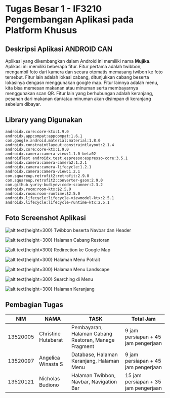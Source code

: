 # Tugas Besar 1 - IF3210 Pengembangan Aplikasi pada Platform Khusus

## Deskripsi Aplikasi ANDROID CAN

Aplikasi yang dikembangkan dalam Android ini memiliki nama **Mujika**. Aplikasi ini memiliki beberapa fitur. Fitur pertama adalah twibbon, mengambil foto dari kamera dan secara otomatis memasang twibon ke foto tersebut. Fitur lain adalah lokasi cabang, ditunjukkan cabang beserta lokasinya dengasn menggunakan google map. Fitur lainnya adalah menu, kita bisa memesan makanan atau minuman serta membayarnya menggunakan scan QR. Fitur lain yang berhubungan adalah keranjang, pesanan dari makanan dan/atau minuman akan disimpan di keranjang sebelum dibayar.

## Library yang Digunakan

    androidx.core:core-ktx:1.9.0
    androidx.appcompat:appcompat:1.6.1
    com.google.android.material:material:1.8.0
    androidx.constraintlayout:constraintlayout:2.1.4
    androidx.core:core-ktx:1.9.0
    androidx.camera:camera-view:1.1.0-beta02
    androidTest androidx.test.espresso:espresso-core:3.5.1
    androidx.camera:camera-camera2:1.2.1
    androidx.camera:camera-lifecycle:1.2.1
    androidx.camera:camera-view:1.2.1
    com.squareup.retrofit2:retrofit:2.9.0
    com.squareup.retrofit2:converter-gson:2.9.0
    com.github.yuriy-budiyev:code-scanner:2.3.2
    androidx.room:room-ktx:$2.5.0
    androidx.room:room-runtime:$2.5.0
    androidx.lifecycle:lifecycle-viewmodel-ktx:2.5.1
    androidx.lifecycle:lifecycle-runtime-ktx:2.5.1

## Foto Screenshot Aplikasi

![alt text](./ss/Camera.png "Twibbon beserta Navbar dan Header"){height=300}
Twibbon beserta Navbar dan Header

![alt text](./ss/cabang_restoran.jpg "Halaman Cabang Restoran"){height=300}
Halaman Cabang Restoran

![alt text](./ss/intent_googlemap.jpg "Redirect ke Google Map"){height=300}
Redirection ke Google Map

![alt text](./ss/menu_vertical.jpg "Halaman Menu"){height=300}
Halaman Menu Potrait

![alt text](./ss/menu_landscape.jpg "Halaman Menu Landscape"){height=300}
Halaman Menu Landscape

![alt text](./ss/searching_menu.jpg "Searching"){height=300}
Searching di Menu

![alt text](./ss/keranjang.jpg "Halaman Keranjang"){height=300}
Halaman Keranjang

## Pembagian Tugas

| NIM      | NAMA                | TASK                                                 | Total Jam                             |
| -------- | ------------------- | ---------------------------------------------------- | ------------------------------------- |
| 13520005 | Christine Hutabarat | Pembayaran, Halaman Cabang Restoran, Manage Fragment | 9 jam persiapan + 45 jam pengerjaan   |
| 13520097 | Angelica Winasta S  | Database, Halaman Keranjang, Halaman Menu            | 9 jam persiapan + 45 jam pengerjaan   |
| 13520121 | Nicholas Budiono    | Halaman Twibbon, Navbar, Navigation Bar              | 15 jam persiapan + 35 jam pengerjaan  |
